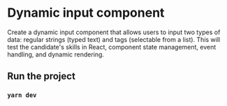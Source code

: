 # Dynamic input component

Create a dynamic input component that allows users to input two types of data: regular strings (typed text) and tags (selectable from a list). This will test the candidate's skills in React, component state management, event handling, and dynamic rendering.

## Run the project 

### `yarn dev`

